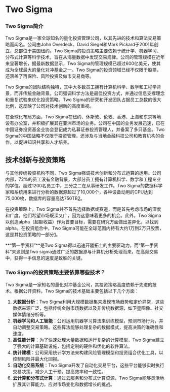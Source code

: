 # Two Sigma

### Two Sigma简介

Two Sigma是一家全球知名的量化投资管理公司，以其先进的技术和算法交易策略而闻名。公司由John Overdeck、David Siegel和Mark Pickard于2001年创立，总部位于美国纽约。Two Sigma的投资策略主要依赖于统计学、机器学习、分布式计算等科学技术，旨在从海量数据中发现交易规律。公司的管理规模在近年来显著增长，据最新数据显示，Two Sigma的管理规模已超过600亿美元，使其成为全球最大的量化对冲基金之一。Two Sigma的投资领域已经不仅限于股票，还涵盖了再保险、风险投资及做市交易商等。

Two Sigma的团队结构独特，其中大多数员工拥有计算机科学、数学和工程学背景，而非传统金融背景。公司强调科学方法是最佳投资方式，并通过信息支撑理念和重复试验来优化投资策略。Two Sigma的研究和开发团队占据员工总数的很大比例，这反映了公司对技术创新的高度重视。

在全球化布局方面，Two Sigma在纽约、休斯敦、伦敦、香港、上海和东京等地设有办公室，并积极扩展其在亚洲市场的业务。公司在中国的业务发展迅速，已在中国证券投资基金业协会登记成为私募证券投资管理人，并备案了多只基金。Two Sigma的中国战略不仅限于投资管理，还涉及与当地金融科技公司和教育机构的合作，以促进知识共享和人才培养。

## 技术创新与投资策略

与其他传统投资机构不同，Two Sigma强调技术创新和分布式运算的运用。公司内部，72%的员工没有金融背景，大部分员工拥有计算机科学、数学和工程专业的学位。超过1200名员工中，三分之二在从事研发工作。Two Sigma的数据科学家和系统用来进行分析的数据源超过了10,000个，各种设备动用的CPU达到75,000枚，数据库的容量高达750TB[2](https://www.ylcf.com.cn/fund/90428.html)。

在投资策略上，Two Sigma并不首先选择数据或赛道，而是首先考虑市场的深度和广度。他们希望市场既深又广，因为这意味着更多的机会。此外，Two Sigma以创造alpha（超额收益）作为首要目标，需要在研究方面做出差异化，以找到alpha。在投资组合中，Two Sigma可能在全球范围内持有大约1万到2万只股票，这是其投资策略的一部分[1](https://www.nbd.com.cn/articles/2024-06-29/3446992.html)。

**“第一手资料”**是Two Sigma得以迅速开疆拓土的主要驱动力，而“第一手资料”来源则是Two sigma通过广泛的数据源与计算机分析处理而来，在高频交易中，获得一手信息的速度是致胜的关键。

### **Two Sigma的投资策略主要依靠哪些技术？**

Two Sigma是一家知名的量化对冲基金公司，其投资策略高度依赖于先进的技术。根据公开资料，Two Sigma的技术基础主要包括以下几个方面：

1. **大数据分析**：Two Sigma利用大规模数据集来发现市场趋势和定价异常，这些数据来源广泛，包括传统金融市场数据以及非传统数据源，如卫星图像、社交媒体情绪分析等。
2. **机器学习和人工智能**：公司运用机器学习算法来训练模型，预测市场行为，并自动调整交易策略。这些算法能够处理复杂的数据模式，提高决策的准确性和速度。
3. **高性能计算**：为了快速处理大量数据和运行复杂的计算模型，Two Sigma建立了强大的计算基础设施，包括定制的硬件和优化的软件算法。
4. **统计建模**：公司采用统计学方法来构建风险管理模型和投资组合优化工具，以控制风险并最大化回报。
5. **自动化交易系统**：Two Sigma开发了自动化交易平台，这些平台能够实时执行交易决策，减少人工干预，提高效率和一致性。
6. **云计算和分布式计算**：通过云服务和分布式计算资源，Two Sigma能够灵活地扩展其计算能力，应对市场变化和数据增长的挑战。